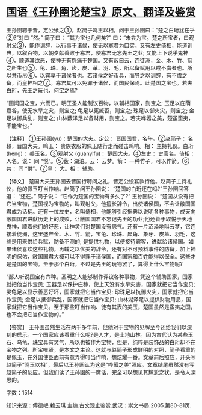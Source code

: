 # [国语《王孙圉论楚宝》原文、翻译及鉴赏](https://www.vrrw.net/wx/14019.html)

王孙圉聘于晋，定公飨之①。赵简子鸣玉以相，问于王孙圉曰：“楚之白珩犹在乎②?”对曰 “然。” 简子曰： “其为宝也几何矣?” 曰：“未尝为宝。楚之所宝者，曰观射父③，能作训辞，以行事于诸侯，使无以寡君为口实。又有左史倚相，能道训典，以叙百物，以朝夕献善败于寡君，使寡君无忘先王之业; 又能上下说乎鬼神④，顺道其欲恶，使神无有怨痛于楚国。又有薮曰云，连徒洲，金、木、竹、箭之所生也⑤。龟、珠、角、齿，皮、革、羽、毛，所以备赋用以戒不虞者也。所以共币帛⑥，以宾享于诸侯者也。若诸侯之好币具，而导之以训辞，有不虞之备，而皇神相之⑦。寡君其可以免罪于诸侯，而国民保焉。此楚国之宝也。若夫白珩，先王之玩也，何宝之焉?

“圉闻国之宝，六而已。明王圣人能制议百物，以辅相国家，则宝之; 玉足以庇荫嘉谷，使无水旱之灾，则宝之; 龟足以宪臧否，则宝之; 珠足以御火灾，则宝之; 金足以御兵乱，则宝之; 山林薮泽足以备财用，则宝之。若夫哗嚣之美，楚虽蛮夷，不能宝也。”



【注释】 ①王孙圉(yu)：楚国的大夫。定公： 晋国国君，名午。②赵简子： 名鞅，晋国大夫。鸣玉： 贵族衣服的佩玉随行走而碰击鸣响。相： 主持礼仪。白珩 (heng)： 美玉名。③观射父 (guanyifu)： 楚国大夫。④左史： 史官名。倚相： 人名。说： 同 “悦”。⑤薮：湖泊。云： 云梦。箭： 一种竹子，可以作箭。⑥共： 同 “供”。⑦皇： 大。相： 辅助。

【译文】 楚国大夫王孙圉去晋国行聘问之礼，晋定公设宴款待他。赵简子主持礼仪，他的佩玉叮当作响。赵简子问王孙圉说： “楚国的白珩还在吗?”王孙圉回答道： “还在。” 简子说： “它作为楚国的宝物有多久了?” 王孙圉说： “楚国从没有把它当宝物，楚国视为宝物的，叫观射父，他擅长辞令，出使诸侯国，不会让敝国国君成为话柄。还有一位左史，名叫倚相，他能够引经据典以说明各种事物，成天向敝国国君进献历史上的成败，让敝国国君不忘记先王的功业;他还善于取悦于天地鬼神，顺着他们的好恶，让神灵们对楚国没有怨气。还有一片沼泽地叫云梦，它连接着徒洲，这里盛产金、木、竹、箭，宝龟、珍珠、犀角、象牙、皮革、羽毛，这些是用来供给兵赋，防备不测的; 是提供礼物，以便接待宾客，进献给诸侯国。如果诸侯喜欢这些礼物，再辅之以优美的辞令，还有对不可预料事件的防备，加上神明的保佑，敝国国君大概可以不得罪于诸侯国，而国家和百姓能得以保全。这些才是楚国的宝物。至于那个白珩，不过是先王的玩物罢了，算得上什么宝物呢?

“鄙人听说国宝有六种。圣明之人能够制作评议各种事物，凭这个辅助国家，国家就把他当作宝贝; 玉器足以保护庄稼，使上天没有水旱灾害，国家就把它当作宝贝; 灵龟足以显示善恶好坏，国家就把它当作宝贝; 珍珠足以抗御火灾，国家就把它当作宝贝; 金足以抵御兵乱，国家就把它当作宝贝; 山林湖泽足以提供财物用品，国家就把它当作宝贝。至于那些叮当作响、徒有其表的美玉，楚国虽然是蛮夷之国，也不会把它当作宝物的。”

【鉴赏】 王孙圉虽然生活在两千多年前，但他对于宝物的见解至今还给我们以深刻的启示。一个国家应该看重什么呢?是人才，是土地山林。因为古代认为某些玉石、乌龟、珠宝具有灵气，所以也被作为宝物，但是，纯粹是装饰品的白珩却不在宝物之列。所宝唯贤，是本文之主论。这就与赵简子形成鲜明的对照，简子看重的是佩玉，在外国使臣面前有意弄得叮当作响，想炫耀一番。文章前后照应，开头写赵简子“鸣玉以相”，最后以王孙圉认为这是“哗嚣之美”照应。文章结尾虽然没有写赵简子的反应，但我们读了王孙圉的一席话，完全可以想见其尴尬之状，是令人深思的。

字数：1514

知识来源：傅德岷,赖云琪 主编.古文观止鉴赏.武汉：崇文书局.2005.第80-81页.


